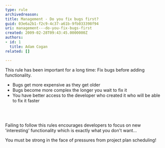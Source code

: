 ```yaml
---
type: rule
archivedreason: 
title: Management - Do you fix bugs first?
guid: 03e6a2b1-f2c9-4c37-a61b-9fb033398f94
uri: management---do-you-fix-bugs-first
created: 2009-02-28T09:43:45.0000000Z
authors:
- id: 1
  title: Adam Cogan
related: []

---
```




  <p>This rule has been important for a long time&#58; Fix bugs before adding functionality. </p>
<ul>
    <li>Bugs get more expensive as they get older </li>
    <li>Bugs become more complex the longer you wait to fix it </li>
    <li>You have better access to the developer who created it who will be able to fix it faster</li>
</ul>

<br><excerpt class='endintro'></excerpt><br>

  <p>Failing to follow this rules encourages developers to focus on new 'interesting' functionality which is exactly what you don't want...</p>
<p>You must be strong in the face of pressures from project plan scheduling!</p>



